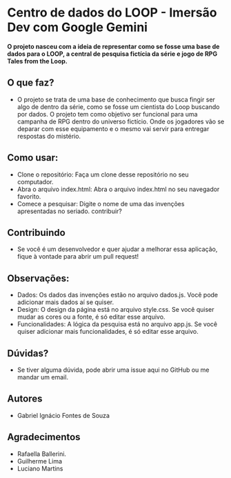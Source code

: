 # Centro de dados do LOOP - Imersão Dev com Google Gemini

**O projeto nasceu com a ideia de representar como se fosse uma base de dados para o LOOP, a central de pesquisa fictícia da série e jogo de RPG Tales from the Loop.**

## O que faz?
* O projeto se trata de uma base de conhecimento que busca fingir ser algo de dentro da série, como se fosse um cientista do Loop buscando por dados.
O projeto tem como objetivo ser funcional para uma campanha de RPG dentro do universo fictício. Onde os jogadores vão se deparar com esse equipamento e o mesmo vai servir para entregar respostas do mistério. 

## Como usar:

* Clone o repositório: Faça um clone desse repositório no seu computador.
* Abra o arquivo index.html: Abra o arquivo index.html no seu navegador favorito.
* Comece a pesquisar: Digite o nome de uma das invenções apresentadas no seriado. contribuir?

## Contribuindo
* Se você é um desenvolvedor e quer ajudar a melhorar essa aplicação, fique à vontade para abrir um pull request!
  
## Observações:

* Dados: Os dados das invenções estão no arquivo dados.js. Você pode adicionar mais dados aí se quiser.
* Design: O design da página está no arquivo style.css. Se você quiser mudar as cores ou a fonte, é só editar esse arquivo.
* Funcionalidades: A lógica da pesquisa está no arquivo app.js. Se você quiser adicionar mais funcionalidades, é só editar esse arquivo.

## Dúvidas?

* Se tiver alguma dúvida, pode abrir uma issue aqui no GitHub ou me mandar um email.

## Autores
* Gabriel Ignácio Fontes de Souza

## Agradecimentos
* Rafaella Ballerini.
* Guilherme Lima
* Luciano Martins
